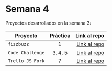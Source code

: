 # Semana 4 

Proyectos desarrollados en la semana 3:

| Proyecto | Práctica | Link al repo |
| ------------- |:-------------:| -----:|
|`fizzbuzz`|1|[Link al repo](https://github.com/KevinSalgado/fizzbuzz)|
|`Code Challenge`|3, 4, 5|[Link al repo](https://github.com/KevinSalgado/codechallenge)|
|`Trello JS Fork`|7|[Link al repo](https://github.com/KevinSalgado/TrelloJs)|
